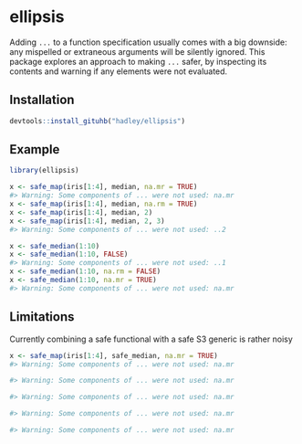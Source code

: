
<!-- README.md is generated from README.Rmd. Please edit that file -->

# ellipsis

Adding `...` to a function specification usually comes with a big
downside: any mispelled or extraneous arguments will be silently
ignored. This package explores an approach to making `...` safer, by
inspecting its contents and warning if any elements were not evaluated.

## Installation

``` r
devtools::install_gituhb("hadley/ellipsis")
```

## Example

``` r
library(ellipsis)

x <- safe_map(iris[1:4], median, na.mr = TRUE)
#> Warning: Some components of ... were not used: na.mr
x <- safe_map(iris[1:4], median, na.rm = TRUE)
x <- safe_map(iris[1:4], median, 2)
x <- safe_map(iris[1:4], median, 2, 3)
#> Warning: Some components of ... were not used: ..2

x <- safe_median(1:10)
x <- safe_median(1:10, FALSE)
#> Warning: Some components of ... were not used: ..1
x <- safe_median(1:10, na.rm = FALSE)
x <- safe_median(1:10, na.mr = TRUE)
#> Warning: Some components of ... were not used: na.mr
```

## Limitations

Currently combining a safe functional with a safe S3 generic is rather
noisy

``` r
x <- safe_map(iris[1:4], safe_median, na.mr = TRUE)
#> Warning: Some components of ... were not used: na.mr

#> Warning: Some components of ... were not used: na.mr

#> Warning: Some components of ... were not used: na.mr

#> Warning: Some components of ... were not used: na.mr

#> Warning: Some components of ... were not used: na.mr
```
